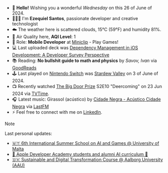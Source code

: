 - 👋 **Hello!** Wishing you a wonderful *Wednesday* on this 26 of June of 2024.
- 🙋🏻‍♂️ I'm **Ezequiel Santos**, passionate developer and creative technologist
- ☁️ The weather here is scattered clouds, 15°C (59°F) and humidity 81%.
- 🔬 Air Quality here, **AQI Level**: 1
- 💼 Role: **Mobile Developer** at [Miniclip](https://www.miniclip.com) - Play Games!
- 💻 Last uploaded deck was [Dependency Management in iOS Development: A Developer Survey Perspective](https://speakerdeck.com/ezefranca/dependency-management-in-ios-development-a-developer-survey-perspective)
- 📚 Reading: **No bullshit guide to math and physics** by *Savov, Ivan* via [GoodReads](https://www.goodreads.com/review/list/21512585-ezequiel-fran-a-dos-santos)
- 🕹️ Last played on [Nintendo Switch](https://lounge.nintendo.com/friendcode/5071-0358-7137/DKDfpY5MsZ) was [Stardew Valley](https://ec.nintendo.com/apps/0100e65002bb8000/PT?lang=en-GB) on 3 of June of 2024.
- 📺 Recently watched [The Big Door Prize](https://www.tvtime.com/show/403752) S2E10 "Deercoming" on 23 Jun 2024 via [TVTime](https://www.tvtime.com/user/4784821).
- 🎧 Latest music: Girassol (acústico) by [Cidade Negra - Acústico Cidade Negra](https://www.last.fm/music/Cidade+Negra/_/Girassol+(ac%C3%BAstico)) via [LastFM](https://www.last.fm/user/ezefranca)
- ⚡ Feel free to connect with me on [LinkedIn](https://www.linkedin.com/in/ezefranca).



> [!NOTE]
> Last personal updates:
>  - [🇲🇹 6th International Summer School on AI and Games @ University of Malta](https://ezefranca.com/news/international-summer-school-on-ai-and-games)
>  - [🍎 Apple Developer Academy students and alumni AI curriculum 🤖](https://ezefranca.com/news/apple-developer-academy-introduces-ai-training-for-all-students-and-alumni)
>  - [🇩🇰 Sustainable and Digital Transformation Course @ Aalborg University (AAU)](https://ezefranca.com/news/sustainable-and-digital-transformation-aalborg-university)

